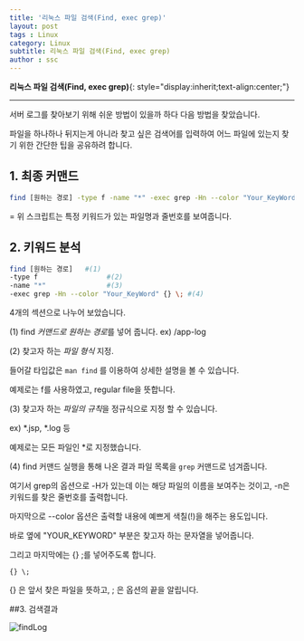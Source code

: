 ```yaml
---
title: '리눅스 파일 검색(Find, exec grep)'
layout: post
tags : Linux
category: Linux
subtitle: 리눅스 파일 검색(Find, exec grep)
author : ssc
---
```


**리눅스 파일 검색(Find, exec grep)**{: style="display:inherit;text-align:center;"}

---

서버 로그를 찾아보기 위해 쉬운 방법이 있을까 하다 다음 방법을 찾았습니다. 

파일을 하나하나 뒤지는게 아니라 찾고 싶은 검색어를 입력하여 어느 파일에 있는지 찾기 위한 간단한 팁을 공유하려 합니다.
## 1. 최종 커맨드

```sh
find [원하는 경로] -type f -name "*" -exec grep -Hn --color "Your_KeyWord" {} \;
```
= 위 스크립트는 특정 키워드가 있는 파일명과 줄번호를 보여줍니다.

## 2. 키워드 분석
```sh
find [원하는 경로]	#(1)
-type f					#(2)
-name "*"				#(3)
-exec grep -Hn --color "Your_KeyWord" {} \;	#(4) 
```

4개의 섹션으로 나누어 보았습니다.

(1) find *커맨드로 원하는 경로*를 넣어 줍니다. ex) /app-log

(2) 찾고자 하는 *파일 형식* 지정. 

들어갈 타입값은 ```man find``` 를 이용하여 상세한 설명을 볼 수 있습니다.

예제로는 f를 사용하였고, regular file을 뜻합니다.

(3) 찾고자 하는 *파일의 규칙*을 정규식으로 지정 할 수 있습니다.

ex) *.jsp, *.log 등

예제로는 모든 파일인 *로 지정했습니다.

(4) find 커맨드 실행을 통해 나온 결과 파일 목록을 ```grep``` 커맨드로 넘겨줍니다.
 
여기서 grep의 옵션으로 -H가 있는데 이는 해당 파일의 이름을 보여주는 것이고, -n은 키워드를 찾은 줄번호를 출력합니다.
 
마지막으로 --color 옵션은 출력할 내용에 예쁘게 색칠(!)을 해주는 용도입니다.
 
바로 옆에 "YOUR_KEYWORD" 부분은 찾고자 하는 문자열을 넣어줍니다.
 
그리고 마지막에는 {} \;를 넣어주도록 합니다.

```
{} \;
```
{} 은 앞서 찾은 파일을 뜻하고, \; 은 옵션의 끝을 알립니다.

##3. 검색결과

![findLog](/assets/images/post/findLog.PNG)
